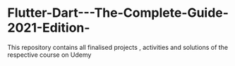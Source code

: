 # Flutter-Dart---The-Complete-Guide-2021-Edition-
This repository contains all finalised projects , activities and solutions of the respective course on Udemy
